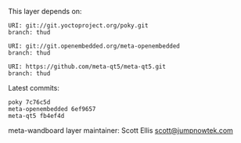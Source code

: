 This layer depends on:

    URI: git://git.yoctoproject.org/poky.git
    branch: thud

    URI: git://git.openembedded.org/meta-openembedded
    branch: thud

    URI: https://github.com/meta-qt5/meta-qt5.git
    branch: thud

Latest commits:

    poky 7c76c5d
    meta-openembedded 6ef9657
    meta-qt5 fb4ef4d


meta-wandboard layer maintainer: Scott Ellis <scott@jumpnowtek.com>
